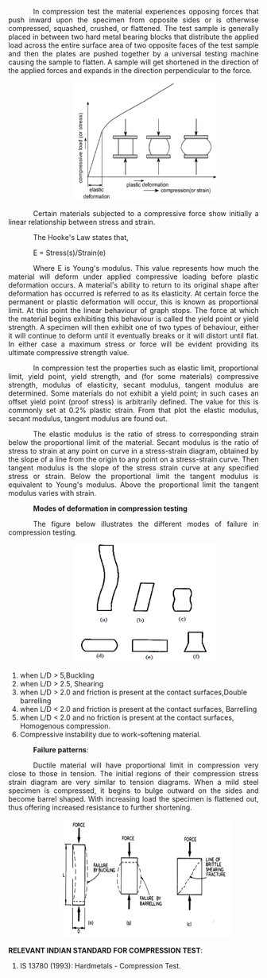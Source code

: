 <div  style="text-align: justify; text-indent: 50px">

In compression test the material experiences opposing forces that push inward upon the specimen from opposite sides or is otherwise compressed, squashed, crushed, or flattened. The test sample is generally placed in between two hard metal bearing blocks that distribute the applied load across the entire surface area of two opposite faces of the test sample and then the plates are pushed together by a universal testing machine causing the sample to flatten. A sample will get shortened in the direction of the applied forces and expands in the direction perpendicular to the force.

<div style="text-align: center">

[<img src="./images/compms1.png" width="290" height="240"/>](./images/compms1.png)

</div>

Certain materials subjected to a compressive force show initially a linear relationship between stress and strain.

The Hooke's Law states that,

E = Stress(s)/Strain(e)

Where E is Young's modulus. This value represents how much the material will deform under applied compressive loading before plastic deformation occurs. A material's ability to return to its original shape after deformation has occurred is referred to as its elasticity. At certain force the permanent or plastic deformation will occur, this is known as proportional limit. At this point the linear behaviour of graph stops. The force at which the material begins exhibiting this behaviour is called the yield point or yield strength. A specimen will then exhibit one of two types of behaviour, either it will continue to deform until it eventually breaks or it will distort until flat. In either case a maximum stress or force will be evident providing its ultimate compressive strength value.

In compression test the properties such as elastic limit, proportional limit, yield point, yield strength, and (for some materials) compressive strength, modulus of elasticity, secant modulus, tangent modulus are determined. Some materials do not exhibit a yield point; in such cases an offset yield point (proof stress) is arbitrarily defined. The value for this is commonly set at 0.2% plastic strain. From that plot the elastic modulus, secant modulus, tangent modulus are found out.

The elastic modulus is the ratio of stress to corresponding strain below the proportional limit of the material. Secant modulus is the ratio of stress to strain at any point on curve in a stress-strain diagram, obtained by the slope of a line from the origin to any point on a stress-strain curve. Then tangent modulus is the slope of the stress strain curve at any specified stress or strain. Below the proportional limit the tangent modulus is equivalent to Young's modulus. Above the proportional limit the tangent modulus varies with strain.

**Modes of deformation in compression testing**

The figure below illustrates the different modes of failure in compression testing.

<div style="text-align: center">

[<img src="./images/compms2.png" width="290" height="240"/>](./images/compms2.png)

</div>
</div>

1. when L/D > 5,Buckling
2. when L/D > 2.5, Shearing
3. when L/D > 2.0 and friction is present at the contact surfaces,Double barrelling
4. when L/D < 2.0 and friction is present at the contact surfaces, Barrelling
5. when L/D < 2.0 and no friction is present at the contact surfaces, Homogenous compression.
6. Compressive instability due to work-softening material.

<div  style="text-align: justify; text-indent: 50px">

**Failure patterns**:

Ductile material will have proportional limit in compression very close to those in tension. The initial regions of their compression stress strain diagram are very similar to tension diagrams. When a mild steel specimen is compressed, it begins to bulge outward on the sides and become barrel shaped. With increasing load the specimen is flattened out, thus offering increased resistance to further shortening.

<div style="text-align: center">

[<img src="./images/compms3.png" width="350" height="240"/>](./images/compms3.png)

</div>

</div>

**RELEVANT INDIAN STANDARD FOR COMPRESSION TEST**:

1. IS 13780 (1993): Hardmetals - Compression Test.
